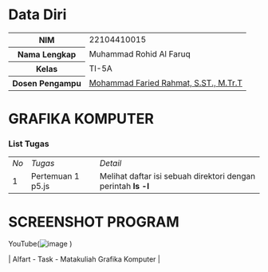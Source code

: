 # Data Diri

<table>
  <tr>
    <th>NIM</th>
    <td>22104410015</td>
  </tr>
  <tr>
    <th>Nama Lengkap</th>
    <td>Muhammad Rohid Al Faruq</td>
  </tr>
  <tr>
    <th>Kelas</th>
    <td>TI-5A</td>
  </tr>
  <tr>
    <th>Dosen Pengampu</th>
    <td><a href="https://github.com/link">Mohammad Faried Rahmat, S.ST., M.Tr.T</a></td>
  </tr>
</table>

# GRAFIKA KOMPUTER
### List Tugas
|  |  |  |
|--|--|--|
|*No*| *Tugas* | *Detail* |
| 1 | Pertemuan 1 p5.js | Melihat daftar isi sebuah direktori dengan perintah **ls -l** |

# SCREENSHOT PROGRAM
YouTube(![image](https://github.com/user-attachments/assets/caf87e8d-310c-4d47-9f19-7880d60ad3a1)
)

| Alfart - Task - Matakuliah Grafika Komputer |
